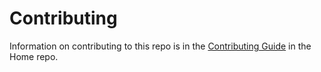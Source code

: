 Contributing
======

Information on contributing to this repo is in the [Contributing Guide](https://github.com/dotnet/aspnetcore/blob/main/CONTRIBUTING.md) in the Home repo.
